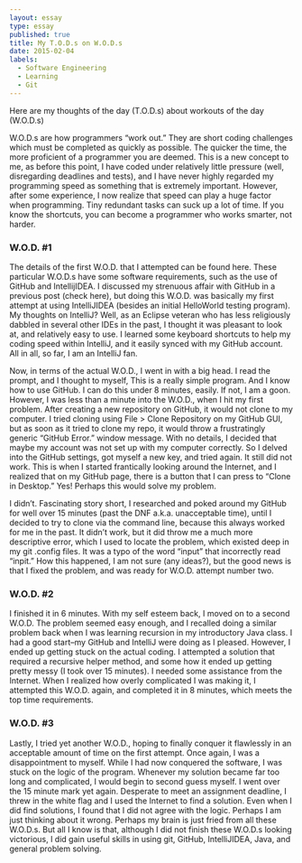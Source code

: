 ```yaml
---
layout: essay
type: essay
published: true
title: My T.O.D.s on W.O.D.s
date: 2015-02-04
labels:
  - Software Engineering
  - Learning
  - Git
---
```


Here are my thoughts of the day (T.O.D.s) about workouts of the day (W.O.D.s)

W.O.D.s are how programmers “work out.” They are short coding challenges which must be completed as quickly as possible. The quicker the time, the more proficient of a programmer you are deemed. This is a new concept to me, as before this point, I have coded under relatively little pressure (well, disregarding deadlines and tests), and I have never highly regarded my programming speed as something that is extremely important. However, after some experience, I now realize that speed can play a huge factor when programming. Tiny redundant tasks can suck up a lot of time. If you know the shortcuts, you can become a programmer who works smarter, not harder.

### W.O.D. #1

The details of the first W.O.D. that I attempted can be found here.  These particular W.O.D.s have some software requirements, such as the use of GitHub and IntellijIDEA. I discussed my strenuous affair with GitHub in a previous post (check here), but doing this W.O.D. was basically my first attempt at using IntelliJIDEA (besides an initial HelloWorld testing program). My thoughts on IntelliJ? Well, as an Eclipse veteran who has less religiously dabbled in several other IDEs in the past, I thought it was pleasant to look at, and relatively easy to use. I learned some keyboard shortcuts to help my coding speed within IntelliJ, and it easily synced with my GitHub account. All in all, so far, I am an IntelliJ fan.

Now, in terms of the actual W.O.D., I went in with a big head. I read the prompt, and I thought to myself, This is a really simple program. And I know how to use GitHub. I can do this under 8 minutes, easily. If not, I am a goon. However, I was less than a minute into the W.O.D., when I hit my first problem. After creating a new repository on GitHub, it would not clone to my computer. I tried cloning using File > Clone Repository on my GitHub GUI, but as soon as it tried to clone my repo, it would throw a frustratingly generic “GitHub Error.” window message. With no details, I decided that maybe my account was not set up with my computer correctly. So I delved into the GitHub settings, got myself a new key, and tried again. It still did not work. This is when I started frantically looking around the Internet, and I realized that on my GitHub page, there is a button that I can press to “Clone in Desktop.” Yes! Perhaps this would solve my problem.

I didn’t. Fascinating story short, I researched and poked around my GitHub for well over 15 minutes (past the DNF a.k.a. unacceptable time), until I decided to try to clone via the command line, because this always worked for me in the past. It didn’t work, but it did throw me a much more descriptive error, which I used to locate the problem, which existed deep in my git .config files. It was a typo of the word “input” that incorrectly read “inpit.” How this happened, I am not sure (any ideas?), but the good news is that I fixed the problem, and was ready for W.O.D. attempt number two.

### W.O.D. #2

I finished it in 6 minutes. With my self esteem back, I moved on to a second W.O.D. The problem seemed easy enough, and I recalled doing a similar problem back when I was learning recursion in my introductory Java class. I had a good start–my GitHub and IntelliJ were doing as I pleased. However, I ended up getting stuck on the actual coding. I attempted a solution that required a recursive helper method, and some how it ended up getting pretty messy (I took over 15 minutes). I needed some assistance from the Internet. When I realized how overly complicated I was making it, I attempted this W.O.D. again, and completed it in 8 minutes, which meets the top time requirements.

### W.O.D. #3

Lastly, I tried yet another W.O.D., hoping to finally conquer it flawlessly in an acceptable amount of time on the first attempt. Once again, I was a disappointment to myself. While I had now conquered the software, I was stuck on the logic of the program. Whenever my solution became far too long and complicated, I would begin to second guess myself. I went over the 15 minute mark yet again. Desperate to meet an assignment deadline, I threw in the white flag and I used the Internet to find a solution. Even when I did find solutions, I found that I did not agree with the logic. Perhaps I am just thinking about it wrong. Perhaps my brain is just fried from all these W.O.D.s. But all I know is that, although I did not finish these W.O.D.s looking victorious, I did gain useful skills in using git, GitHub, IntelliJIDEA, Java, and general problem solving.
